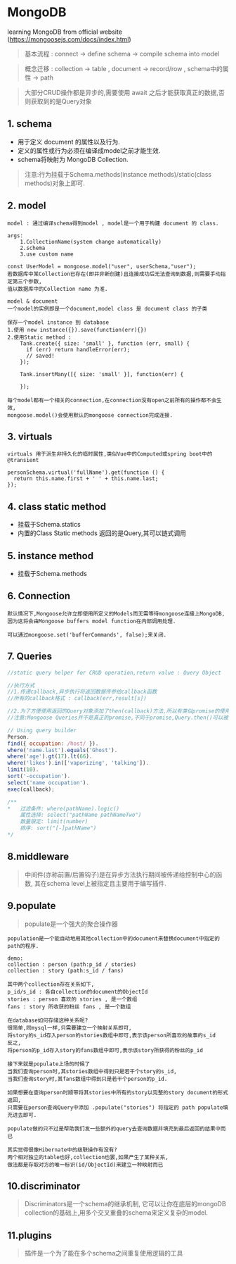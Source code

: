 # MongoDB
learning MongoDB from official website (https://mongoosejs.com/docs/index.html)

> 基本流程 : connect -> define schema -> compile schema into model

> 概念迁移 : collection -> table , document -> record/row , schema中的属性 -> path

> 大部分CRUD操作都是异步的,需要使用 await 之后才能获取真正的数据,否则获取到的是Query对象
## 1. schema
- 用于定义 document 的属性以及行为.
- 定义的属性或行为必须在编译成model之前才能生效.
- schema将映射为 MongoDB Collection.

> 注意:行为挂载于Schema.methods(instance methods)/static(class methods)对象上即可.

## 2. model
```text
model : 通过编译schema得到model , model是一个用于构建 document 的 class.

args: 
    1.CollectionName(system change automatically) 
    2.schema
    3.use custom name
    
const UserModel = mongoose.model("user", userSchema,"user");
若数据库中某Collection已存在(即并非新创建)且连接成功后无法查询到数据,则需要手动指定第三个参数,
值以数据库中的Collection name 为准.
```
```text
model & document
一个model的实例即是一个document,model class 是 document class 的子类

保存一个model instance 到 database
1.使用 new instance({}).save(function(err){})
2.使用Static method :     
    Tank.create({ size: 'small' }, function (err, small) {
      if (err) return handleError(err);
      // saved!
    });
    
    Tank.insertMany([{ size: 'small' }], function(err) {
        
    });

每个model都有一个相关的connection,在connection没有open之前所有的操作都不会生效,
mongoose.model()会使用默认的mongoose connection完成连接.
```

## 3. virtuals
```text
virtuals 用于派生非持久化的临时属性,类似Vue中的Computed或spring boot中的@transient

personSchema.virtual('fullName').get(function () {
  return this.name.first + ' ' + this.name.last;
});

```

## 4. class static method
- 挂载于Schema.statics
- 内置的Class Static methods 返回的是Query,其可以链式调用

## 5. instance method
- 挂载于Schema.methods

## 6. Connection
```text
默认情况下,Mongoose允许立即使用所定义的Models而无需等待mongoose连接上MongoDB,
因为这将会由Mongoose buffers model function在内部调用处理.

可以通过mongoose.set('bufferCommands', false);来关闭.
```
## 7. Queries
```javascript
//static query helper for CRUD operation,return value : Query Object

//执行方式
//1.传递callback,异步执行将返回数据传参给callback函数
//所有的callback格式 : callback(err,result[s])

//2.为了方便使用返回的Query对象添加了then(callback)方法,所以有类似promise的使用形式
//注意:Mongoose Queries并不是真正的promise,不同于promise,Query.then()可以被多次分开调用

// Using query builder
Person.
find({ occupation: /host/ }).
where('name.last').equals('Ghost').
where('age').gt(17).lt(66).
where('likes').in(['vaporizing', 'talking']).
limit(10).
sort('-occupation').
select('name occupation').
exec(callback);

/**
*   过滤条件: where(pathName).logic()
    属性选择: select("pathName pathNameTwo")
    数量限定: limit(number)
    排序: sort("[-]pathName")
*/

```

## 8.middleware
> 中间件(亦称前置/后置钩子)是在异步方法执行期间被传递给控制中心的函数,
其在schema level上被指定且主要用于编写插件.

## 9.populate
> populate是一个强大的聚合操作器
```text
population是一个能自动地用其他collection中的document来替换document中指定的path的程序.

demo:
collection : person (path:p_id / stories)
collection : story (path:s_id / fans)

其中两个collection存在关系如下,
p_id/s_id : 各自collection的document的ObjectId
stories : person 喜欢的 stories , 是一个数组
fans : story 所收获的粉丝 fans , 是一个数组

在database如何存储这种关系呢?
很简单,同mysql一样,只需要建立一个映射关系即可,
将story的s_id存入person的stories数组中即可,表示该person所喜欢的故事的s_id
反之,
将person的p_id存入story的fans数组中即可,表示该story所获得的粉丝的p_id

接下来就是populate上场的时候了
当我们查询person时,其stories数组中得到只是若干个story的s_id,
当我们查询story时,其fans数组中得到只是若干个person的p_id.

如果想要在查询person时顺带将其stories中所有的story以完整的story document的形式返回,
只需要在person查询Query中添加 .populate("stories") 将指定的 path populate填充进去即可.

populate做的只不过是帮助我们发一些额外的query去查询数据并填充到最后返回的结果中而已

其实觉得很像Hibernate中的级联操作有没有?
两个相对独立的table也好,collection也罢,如果产生了某种关系,
做法都是存取对方的唯一标识(id/ObjectId)来建立一种映射而已
```
## 10.discriminator
> Discriminators是一个schema的继承机制,
它可以让你在底层的mongoDB collection的基础上,用多个交叉重叠的schema来定义复杂的model.

## 11.plugins
> 插件是一个为了能在多个schema之间重复使用逻辑的工具
